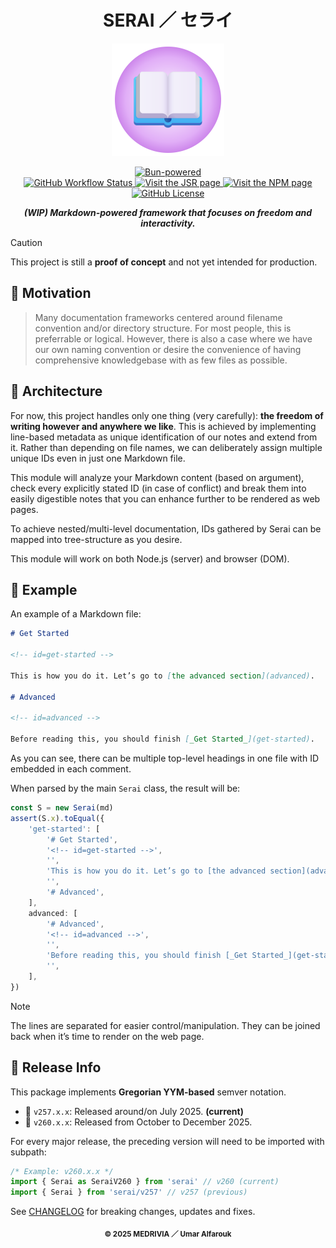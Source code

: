 <h1 align="center">SERAI ／ セライ</h1>

<p align="center">
    <img src="res/logo.svg" width="180" height="180" /><br/>
</p>

<p align="center">
    <a href="https://bun.sh/">
        <img alt="Bun-powered" src="https://img.shields.io/badge/Powered_by_Bun-black?logo=bun&logoColor=fbf0df&style=for-the-badge"/>
    </a>
    <br/>
    <a href="https://github.com/medrivia/serai/actions/workflows/release.yml">
        <img alt="GitHub Workflow Status" src="https://img.shields.io/github/actions/workflow/status/medrivia/serai/release.yml?event=release"/>
    </a>
    <a href="https://jsr.io/@serai">
        <img alt="Visit the JSR page" src="https://jsr.io/badges/@serai" />
    </a>
    <a href="https://www.npmjs.com/package/serai">
        <img alt="Visit the NPM page" src="https://img.shields.io/npm/v/serai"/>
    </a>
    <a href="https://github.com/medrivia/serai/blob/master/LICENSE">
        <img alt="GitHub License" src="https://img.shields.io/github/license/medrivia/serai">
    </a>
</p>

<p align="center">
    <b><i>(WIP) Markdown-powered framework that focuses on freedom and interactivity.</i></b>
</p>

> [!CAUTION]
> This project is still a **proof of concept** and not yet intended for production.

## 🌠 Motivation

> Many documentation frameworks centered around filename convention and/or directory structure. For most people, this is preferrable or logical. However, there is also a case where we have our own naming convention or desire the convenience of having comprehensive knowledgebase with as few files as possible.

## 🎁 Architecture

For now, this project handles only one thing (very carefully): **the freedom of writing however and anywhere we like**. This is achieved by implementing line-based metadata as unique identification of our notes and extend from it. Rather than depending on file names, we can deliberately assign multiple unique IDs even in just one Markdown file.

This module will analyze your Markdown content (based on argument), check every explicitly stated ID (in case of conflict) and break them into easily digestible notes that you can enhance further to be rendered as web pages.

To achieve nested/multi-level documentation, IDs gathered by Serai can be mapped into tree-structure as you desire.

This module will work on both Node.js (server) and browser (DOM).

## 🧭 Example

An example of a Markdown file:

```md
# Get Started

<!-- id=get-started -->

This is how you do it. Let’s go to [the advanced section](advanced).

# Advanced

<!-- id=advanced -->

Before reading this, you should finish [_Get Started_](get-started).
```

As you can see, there can be multiple top-level headings in one file with ID embedded in each comment.

When parsed by the main `Serai` class, the result will be:

```ts
const S = new Serai(md)
assert(S.x).toEqual({
	'get-started': [
		'# Get Started',
		'<!-- id=get-started -->',
		'',
		'This is how you do it. Let’s go to [the advanced section](advanced).',
		'',
		'# Advanced',
	],
	advanced: [
		'# Advanced',
		'<!-- id=advanced -->',
		'',
		'Before reading this, you should finish [_Get Started_](get-started).',
		'',
	],
})
```

> [!NOTE]
> The lines are separated for easier control/manipulation. They can be joined back when it’s time to render on the web page.

## 🔔 Release Info

This package implements **Gregorian YYM-based** semver notation.

- 📅 `v257.x.x`: Released around/on July 2025. **(current)**
- 🚀 `v260.x.x`: Released from October to December 2025.

For every major release, the preceding version will need to be imported with subpath:

```ts
/* Example: v260.x.x */
import { Serai as SeraiV260 } from 'serai' // v260 (current)
import { Serai } from 'serai/v257' // v257 (previous)
```

See [CHANGELOG](https://github.com/medrivia/serai/wiki/changelog) for breaking changes, updates and fixes.

<p align="center"><sub><strong>© 2025 MEDRIVIA ／ Umar Alfarouk</strong></sub></p>
